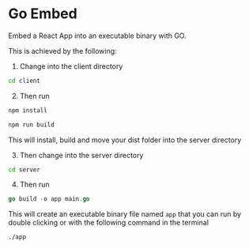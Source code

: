 # Go Embed

Embed a React App into an executable binary with GO.

This is achieved by the following:

1. Change into the client directory

```bash
cd client
```
2. Then run

```bash
npm install
```
```bash
npm run build
```

This will install, build and move your dist folder into the server directory


3. Then change into the server directory

```bash
cd server
```

4. Then run

```go
go build -o app main.go
```

This will create an executable binary file named `app` that you can run
by double clicking or with the following command in the terminal

```bash
./app
```